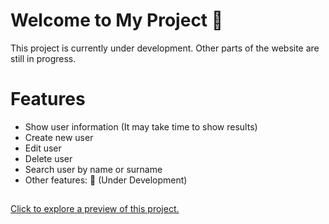 <h1>Welcome to My Project 👋</h1>
This project is currently under development. Other parts of the website are still in progress.<!--and only the search feature is available. Other parts of the website are still in progress. -->

<h1>Features</h1>
<ul>
  <li>Show user information (It may take time to show results)</li>
  <li>Create new user</li>
  <li>Edit user</li>
  <li>Delete user</li>
  <li>Search user by name or surname</li>
  <li>Other features: 🚧 (Under Development)</li>
</ul>
<h2></h2>
<p><a href="https://user-management-j1gh.onrender.com/">Click to explore a preview of this project.</a></p>
